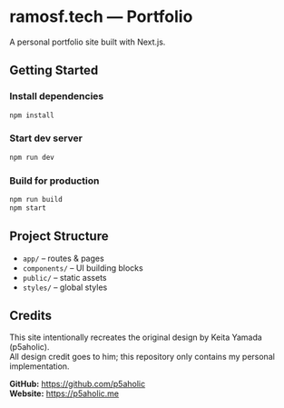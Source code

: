# ramosf.tech — Portfolio

A personal portfolio site built with Next.js.

## Getting Started

### Install dependencies
```bash
npm install
```

### Start dev server
```bash
npm run dev
```

### Build for production
```bash
npm run build
npm start
```

## Project Structure

- `app/` – routes & pages
- `components/` – UI building blocks  
- `public/` – static assets
- `styles/` – global styles

## Credits

This site intentionally recreates the original design by Keita Yamada (p5aholic).  
All design credit goes to him; this repository only contains my personal implementation.

**GitHub:** https://github.com/p5aholic  
**Website:** https://p5aholic.me


